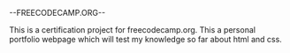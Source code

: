 --FREECODECAMP.ORG--

This is a certification project for freecodecamp.org. This a personal portfolio webpage which will test my knowledge so far about html and css.
